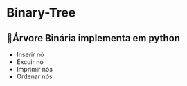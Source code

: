 # Binary-Tree
##  :evergreen_tree:Árvore Binária implementa em python
* Inserir nó
* Excuir nó
* Imprimir nós
* Ordenar nós
